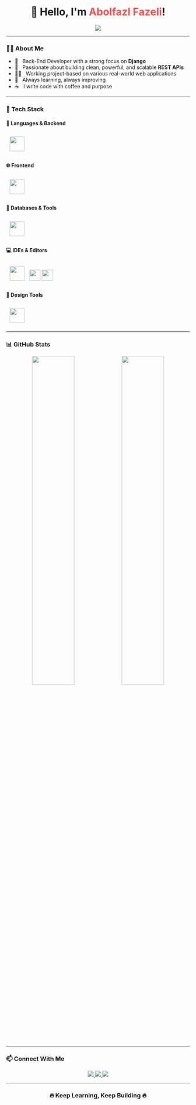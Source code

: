 <h1 align="center">
  👋 Hello, I'm <span style="color:#ff4d4d;">Abolfazl Fazeli</span>!
</h1>

<p align="center">
  <img src="https://readme-typing-svg.herokuapp.com/?lines=MERN+Stack+Developer;Django+Developer;Frontend+Mentor+at+Sabzlearn;IT+Student;Always+Coding...☕&center=true&width=500&height=45">
</p>

---

### 👨‍💻 About Me
- 🔧 &nbsp; Back-End Developer with a strong focus on **Django**
- 🚀 &nbsp; Passionate about building clean, powerful, and scalable **REST APIs**
- 🧑‍💼 &nbsp; Working project-based on various real-world web applications
- 🧠 &nbsp; Always learning, always improving
- ☕ &nbsp; I write code with coffee and purpose

---

### 🚀 Tech Stack

<div align="left">

#### 🧠 Languages & Backend

<img src="https://skillicons.dev/icons?i=python,django,js" height="40" style="margin:10px"/>

#### 🌐 Frontend

<img src="https://skillicons.dev/icons?i=html,css,bootstrap" height="40" style="margin:10px"/>

#### 🧩 Databases & Tools

<img src="https://skillicons.dev/icons?i=mysql,git,github" height="40" style="margin:10px"/>

#### 💻 IDEs & Editors

<img src="https://skillicons.dev/icons?i=vscode" height="40" style="margin:10px"/>
<img src="https://img.shields.io/badge/RStudio-75AADB?style=for-the-badge&logo=rstudio&logoColor=white" height="30"/>
<img src="https://img.shields.io/badge/Eclipse-2C2255?style=for-the-badge&logo=eclipse&logoColor=white" height="30"/>

#### 🎨 Design Tools

<img src="https://skillicons.dev/icons?i=photoshop,illustrator" height="40" style="margin:10px"/>

</div>

---

### 📊 GitHub Stats

<p align="center">
  <img src="https://github-readme-stats.vercel.app/api?username=Abolfazl-Fazeli34&show_icons=true&theme=radical" width="48%" />
  <img src="https://github-readme-stats.vercel.app/api/top-langs/?username=Abolfazl-Fazeli34&layout=compact&theme=radical" width="48%" />
</p>

---

### 📫 Connect With Me

<p align="center">
  <a href="https://sabzlearn.ir/" target="_blank">
    <img src="https://img.shields.io/badge/My Website-Sabzlearn.ir-blue?style=for-the-badge&logo=google-chrome" />
  </a>
  <a href="https://instagram.com/rad_front/" target="_blank">
    <img src="https://img.shields.io/badge/Instagram-@Rad_Front-E4405F?style=for-the-badge&logo=instagram&logoColor=white" />
  </a>
  <a href="https://t.me/aminkhoy78/" target="_blank">
    <img src="https://img.shields.io/badge/Telegram-@AminKhoy78-0088cc?style=for-the-badge&logo=telegram" />
  </a>
</p>

---

<h3 align="center">🔥 Keep Learning, Keep Building 🔥</h3>
